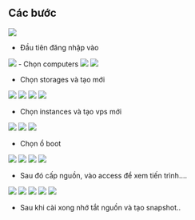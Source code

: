 ## Các bước
<img src="image/1.PNG">

- Đầu tiên đăng nhập vào 

<img src="image/2.PNG">
- Chọn computers
<img src="image/3.PNG">
<img src="image/4.PNG">

- Chọn storages và tạo mới

<img src="image/5.PNG">
<img src="image/6.PNG">
<img src="image/7.PNG">
<img src="image/8.PNG">

- Chọn instances và tạo vps mới



<img src="image/9.PNG">
<img src="image/10.PNG">
<img src="image/11.PNG">

- Chọn ổ boot
<img src="image/12.PNG">
<img src="image/13.PNG">
<img src="image/14.PNG">
<img src="image/15.PNG">

- Sau đó cấp nguồn, vào access để xem tiến trình....
<img src="image/16.PNG">
<img src="image/17.PNG">
<img src="image/18.PNG">
<img src="image/19.PNG">
<img src="image/20.PNG">


- Sau khi cài xong nhớ tắt nguồn và tạo snapshot..
